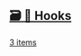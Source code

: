 ## [🗃️<!-- --> <!-- -->🎣 Hooks](/react-native-keyboard-controller/pr-preview/pr-1022/docs/api/hooks/keyboard/use-keyboard-animation.md)

[3 items](/react-native-keyboard-controller/pr-preview/pr-1022/docs/api/hooks/keyboard/use-keyboard-animation.md)

